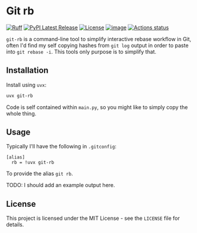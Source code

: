 # Git rb

[![Ruff](https://img.shields.io/endpoint?url=https://raw.githubusercontent.com/astral-sh/ruff/main/assets/badge/v2.json)](https://github.com/astral-sh/ruff)
[![PyPI Latest Release](https://img.shields.io/pypi/v/mypy-clean-slate.svg)](https://pypi.org/project/mypy-clean-slate/)
[![License](https://img.shields.io/pypi/l/mypy-clean-slate.svg)](https://github.com/geo7/mypy_clean_slate/blob/main/LICENSE)
[![image](https://img.shields.io/pypi/pyversions/mypy-clean-slate.svg)](https://pypi.python.org/pypi/mypy-clean-slate)
[![Actions status](https://github.com/geo7/mypy_clean_slate/workflows/CI/badge.svg)](https://github.com/geo7/mypy_clean_slate/actions)

`git-rb` is a command-line tool to simplify interactive rebase workflow in Git,
often I'd find my self copying hashes from `git log` output in order to paste
into `git rebase -i`. This tools only purpose is to simplify that.

## Installation

Install using  `uvx`:

```bash
uvx git-rb
```

Code is self contained within `main.py`, so you might like to simply copy the whole thing.

## Usage

Typically I'll have the following in `.gitconfig`:

```
[alias]
  rb = !uvx git-rb
```

To provide the alias `git rb`.

TODO: I should add an example output here.

## License

This project is licensed under the MIT License - see the `LICENSE` file for details.
